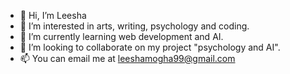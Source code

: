 - 👋 Hi, I’m Leesha
- 👀 I’m interested in arts, writing, psychology and coding.
- 🌱 I’m currently learning web development and AI.
- 💞️ I’m looking to collaborate on my project "psychology and AI".
- 📫 You can email me at leeshamogha99@gmail.com



<!---
leeeshart/leeeshart is a ✨ special ✨ repository because its `README.md` (this file) appears on your GitHub profile.
You can click the Preview link to take a look at your changes.
--->
